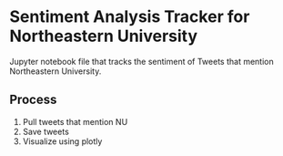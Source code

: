 # Sentiment Analysis Tracker for Northeastern University
Jupyter notebook file that tracks the sentiment of Tweets that mention Northeastern University.

## Process
1. Pull tweets that mention NU
2. Save tweets
3. Visualize using plotly
